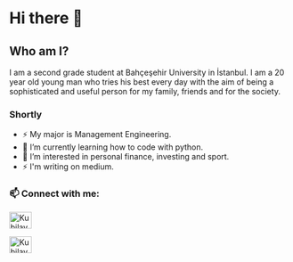 # Hi there 👋

## Who am I?

I am a second grade student at Bahçeşehir University in İstanbul. I am a 20 year old young man who tries his best every day with the aim of being a sophisticated and useful person for my family, friends and for the society.

### Shortly

- ⚡ My major is Management Engineering.
- 🌱 I’m currently learning how to code with python.
- 🤔 I’m interested in personal finance, investing and sport.
- ⚡ I'm writing on medium.

### 📫 Connect with me:

<p align="left">
<a href="https://www.linkedin.com/in/kubilaycantuna" target="blank"><img align="center" src="https://raw.githubusercontent.com/rahuldkjain/github-profile-readme-generator/master/src/images/icons/Social/linked-in-alt.svg" alt="Kubilaycantuna" height="30" width="40" /></a>

<a href="https://medium.com/@kubilaycann.tuna" target="blank"><img align="center" src="https://raw.githubusercontent.com/rahuldkjain/github-profile-readme-generator/master/src/images/icons/Social/linked-in-alt.svg" alt="Kubilaycantuna" height="30" width="40" /></a>

